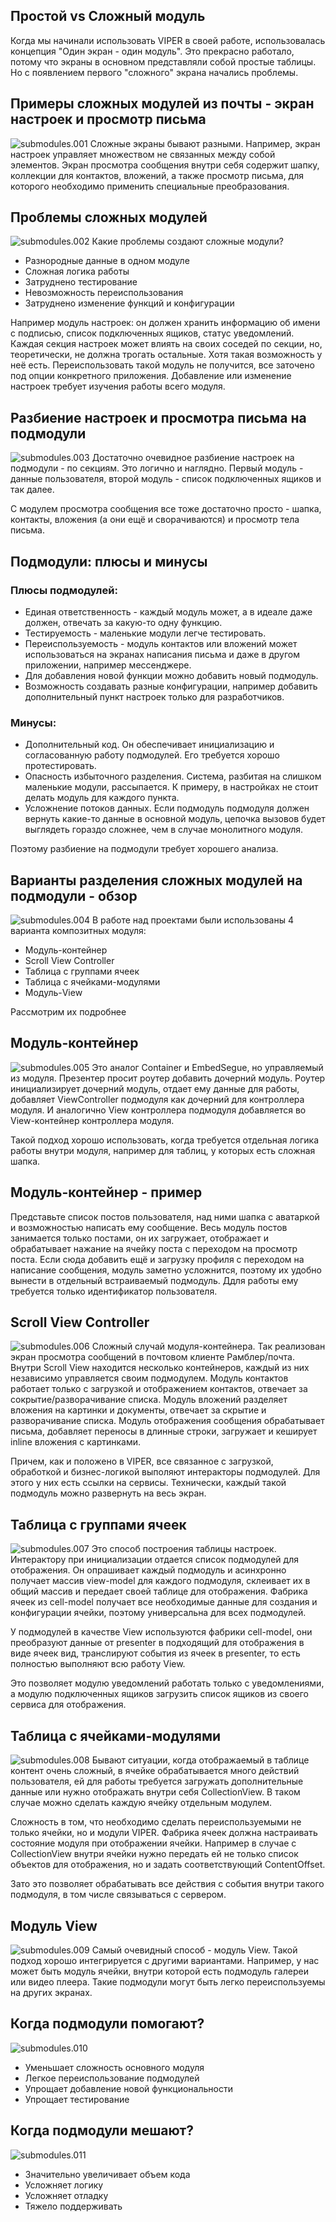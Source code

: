 ## Простой vs Сложный модуль

Когда мы начинали использовать VIPER в своей работе, использовалась концепция "Один экран - один модуль". Это прекрасно работало, потому что экраны в основном представляли собой простые таблицы. Но с появлением первого "сложного" экрана начались проблемы.

## Примеры сложных модулей из почты - экран настроек и просмотр письма
![submodules.001](../Resources/submodules/submodules.001.png)
Сложные экраны бывают разными. Например, экран настроек управляет множеством не связанных между собой элементов.
Экран просмотра сообщения внутри себя содержит шапку, коллекции для контактов, вложений, а также просмотр письма, для которого необходимо применить специальные преобразования.

## Проблемы сложных модулей
![submodules.002](../Resources/submodules/submodules.002.png)
Какие проблемы создают сложные модули?
- Разнородные данные в одном модуле
- Сложная логика работы
- Затруднено тестирование
- Невозможность переиспользования
- Затруднено изменение функций и конфигурации

Например модуль настроек: он должен хранить информацию об имени с подписью, список подключенных ящиков, статус уведомлений. Каждая секция настроек может влиять на своих соседей по секции, но, теоретически, не должна трогать остальные. Хотя такая возможность у неё есть. Переиспользовать такой модуль не получится, все заточено под опции конкретного приложения. Добавление или изменение настроек требует изучения работы всего модуля.

## Разбиение настроек и просмотра письма на подмодули
![submodules.003](../Resources/submodules/submodules.003.png)
Достаточно очевидное разбиение настроек на подмодули - по секциям. Это логично и наглядно. Первый модуль - данные пользователя, второй модуль - список подключенных ящиков и так далее.

С модулем просмотра сообщения все тоже достаточно просто - шапка, контакты, вложения (а они ещё и сворачиваются) и просмотр тела письма.

## Подмодули: плюсы и минусы

### Плюсы подмодулей:
- Единая ответственность - каждый модуль может, а в идеале даже должен, отвечать за какую-то одну функцию.
- Тестируемость - маленькие модули легче тестировать.
- Переиспользуемость - модуль контактов или вложений может использоваться на экранах написания письма и даже в другом приложении, например мессенджере.
- Для добавления новой функции можно добавить новый подмодуль.
- Возможность создавать разные конфигурации, например добавить дополнительный пункт настроек только для разработчиков.

### Минусы:
- Дополнительный код. Он обеспечивает инициализацию и согласованную работу подмодулей. Его требуется хорошо протестировать.
- Опасность избыточного разделения. Система, разбитая на слишком маленькие модули, рассыпается. К примеру, в настройках не стоит делать модуль для каждого пункта.
- Усложнение потоков данных. Если подмодуль подмодуля должен вернуть какие-то данные в основной модуль, цепочка вызовов будет выглядеть гораздо сложнее, чем в случае монолитного модуля.

Поэтому разбиение на подмодули требует хорошего анализа.

## Варианты разделения сложных модулей на подмодули - обзор
![submodules.004](../Resources/submodules/submodules.004.png)
В работе над проектами были использованы 4 варианта композитных модуля:
- Модуль-контейнер
- Scroll View Controller
- Таблица с группами ячеек
- Таблица с ячейками-модулями
- Модуль-View

Рассмотрим их подробнее

## Модуль-контейнер
![submodules.005](../Resources/submodules/submodules.005.png)
Это аналог Container и EmbedSegue, но управляемый из модуля. Презентер просит роутер добавить дочерний модуль. Роутер инициализирует дочерний модуль, отдает ему данные для работы, добавляет ViewController подмодуля как дочерний для контроллера модуля. И аналогично View контроллера подмодуля добавляется во View-контейнер контроллера модуля.

Такой подход хорошо использовать, когда требуется отдельная логика работы внутри модуля, например для таблиц, у которых есть сложная шапка.

## Модуль-контейнер - пример
Представьте список постов пользователя, над ними шапка с аватаркой и возможностью написать ему сообщение.
Весь модуль постов занимается только постами, он их загружает, отображает и обрабатывает нажание на ячейку поста с переходом на просмотр поста. Если сюда добавить ещё и загрузку профиля с переходом на написание сообщения, модуль заметно усложнится, поэтому их удобно вынести в отдельный встраиваемый подмодуль. Ддля работы ему требуется только идентификатор пользователя.

## Scroll View Controller
![submodules.006](../Resources/submodules/submodules.006.png)
Сложный случай модуля-контейнера. Так реализован экран просмотра сообщений в почтовом клиенте Рамблер/почта. Внутри Scroll View находится несколько контейнеров, каждый из них независимо управляется своим подмодулем. Модуль контактов работает только с загрузкой и отображением контактов, отвечает за сокрытие/разворачивание списка. Модуль вложений разделяет вложения на картинки и документы, отвечает за скрытие и разворачивание списка. Модуль отображения сообщения обрабатывает письма, добавляет переносы в длинные строки, загружает и кеширует inline вложения с картинками.

Причем, как и положено в VIPER, все связанное с загрузкой, обработкой и бизнес-логикой выполяют интеракторы подмодулей. Для этого у них есть ссылки на сервисы. Технически, каждый такой подмодуль можно развернуть на весь экран.

## Таблица с группами ячеек
![submodules.007](../Resources/submodules/submodules.007.png)
Это способ построения таблицы настроек. Интерактору при инициализации отдается список подмодулей для отображения. Он опрашивает каждый подмодуль и асинхронно получает массив view-model для каждого подмодуля, склеивает их в общий массив и передает своей таблице для отображения. Фабрика ячеек из cell-model получает все необходимые данные для создания и конфигурации ячейки, поэтому универсальна для всех подмодулей.

У подмодулей в качестве View используются фабрики cell-model, они преобразуют данные от presenter в подходящий для отображения в виде ячеек вид, транслируют события из ячеек в presenter, то есть полностью выполняют всю работу View.

Это позволяет модулю уведомлений работать только с уведомлениями, а модулю подключенных ящиков загрузить список ящиков из своего сервиса для отображения.

## Таблица с ячейками-модулями
![submodules.008](../Resources/submodules/submodules.008.png)
Бывают ситуации, когда отображаемый в таблице контент очень сложный, в ячейке обрабатывается много действий пользователя, ей для работы требуется загружать дополнительные данные или нужно отображать внутри себя CollectionView. В таком случае можно сделать каждую ячейку отдельным модулем.

Сложность в том, что необходимо сделать переиспользуемыми не только ячейки, но и модули VIPER. Фабрика ячеек должна настраивать состояние модуля при отображении ячейки. Например в случае с CollectionView внутри ячейки нужно передать ей не только список объектов для отображения, но и задать соответствующий ContentOffset.

Зато это позволяет обрабатывать все действия с события внутри такого подмодуля, в том числе связываться с сервером.

## Модуль View
![submodules.009](../Resources/submodules/submodules.009.png)
Самый очевидный способ - модуль View. Такой подход хорошо интегрируется с другими вариантами. Например, у нас может быть модуль ячейки, внутри которой есть подмодуль галереи или видео плеера. Такие подмодули могут быть легко переиспользуемы на других экранах.

## Когда подмодули помогают?
![submodules.010](../Resources/submodules/submodules.010.png)
- Уменьшает сложность основного модуля
- Легкое переиспользование подмодулей
- Упрощает добавление новой функциональности
- Упрощает тестирование

## Когда подмодули мешают?
![submodules.011](../Resources/submodules/submodules.011.png)
- Значительно увеличивает объем кода
- Усложняет логику
- Усложняет отладку
- Тяжело поддерживать
